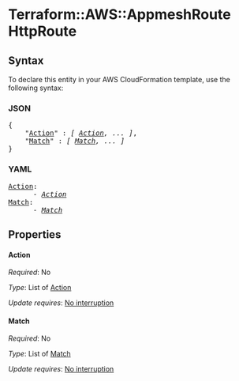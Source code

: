 # Terraform::AWS::AppmeshRoute HttpRoute

## Syntax

To declare this entity in your AWS CloudFormation template, use the following syntax:

### JSON

<pre>
{
    "<a href="#action" title="Action">Action</a>" : <i>[ <a href="httproute-action.md">Action</a>, ... ]</i>,
    "<a href="#match" title="Match">Match</a>" : <i>[ <a href="httproute-match.md">Match</a>, ... ]</i>
}
</pre>

### YAML

<pre>
<a href="#action" title="Action">Action</a>: <i>
      - <a href="httproute-action.md">Action</a></i>
<a href="#match" title="Match">Match</a>: <i>
      - <a href="httproute-match.md">Match</a></i>
</pre>

## Properties

#### Action

_Required_: No

_Type_: List of <a href="httproute-action.md">Action</a>

_Update requires_: [No interruption](https://docs.aws.amazon.com/AWSCloudFormation/latest/UserGuide/using-cfn-updating-stacks-update-behaviors.html#update-no-interrupt)

#### Match

_Required_: No

_Type_: List of <a href="httproute-match.md">Match</a>

_Update requires_: [No interruption](https://docs.aws.amazon.com/AWSCloudFormation/latest/UserGuide/using-cfn-updating-stacks-update-behaviors.html#update-no-interrupt)

